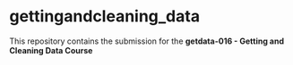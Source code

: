 gettingandcleaning_data
=======================
This repository contains the submission for the **getdata-016 - Getting and Cleaning Data Course**
